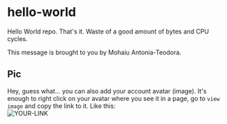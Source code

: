 # hello-world

Hello World repo. That's it. Waste of a good amount of bytes and CPU cycles.

This message is brought to you by Mohaiu Antonia-Teodora.

## Pic

Hey, guess what... you can also add your account avatar (image). It's enough to right click on your avatar where you see it in a page, go to `view image` and copy the link to it.
Like this:  
![YOUR-LINK](https://avatars2.githubusercontent.com/u/7242607?s=60&v=4)
